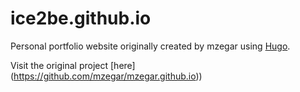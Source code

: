 # ice2be.github.io

Personal portfolio website originally created by mzegar using [Hugo](https://gohugo.io/).

Visit the original project [here] (https://github.com/mzegar/mzegar.github.io))
